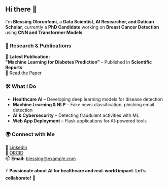 ## Hi there 👋  
I'm **Blessing Olorunfemi**, a **Data Scientist, AI Researcher, and Datican Scholar**, currently a **PhD Candidate** working on **Breast Cancer Detection** using **CNN and Transformer Models**.  

### 🔬 Research & Publications  
📝 **Latest Publication:**  
**"Machine Learning for Diabetes Prediction"** – Published in **Scientific Reports**  
🔗 [Read the Paper](https://doi.org/10.1038/s41598-025-87767-1)  

### 🛠 What I Do  
- **Healthcare AI** – Developing deep learning models for disease detection  
- **Machine Learning & NLP** – Fake news classification, phishing email detection  
- **AI & Cybersecurity** – Detecting fraudulent activities with ML  
- **Web App Deployment** – Flask applications for AI-powered tools  

### 🌍 Connect with Me  
💼 [LinkedIn](https://www.linkedin.com/in/blessing-olorunfemi-aa62a2171)  
🔬 [ORCID](https://orcid.org/0000-0002-6646-9616)  
📫 **Email:** blessing@example.com  

⚡ **Passionate about AI for healthcare and real-world impact. Let’s collaborate!** 🚀  
